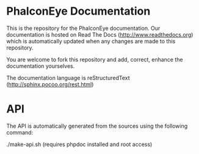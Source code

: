 PhalconEye Documentation
========================

This is the repository for the PhalconEye documentation. Our documentation is
hosted on Read The Docs (http://www.readthedocs.org) which is automatically
updated when any changes are made to this repository.

You are welcome to fork this repository and add, correct, enhance the
documentation yourselves.

The documentation language is reStructuredText (http://sphinx.pocoo.org/rest.html)

# API
The API is automatically generated from the sources using the following command:

./make-api.sh (requires phpdoc installed and root access)